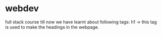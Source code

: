 # webdev
full stack course
till now we have learnt about following tags:
h1 -> this tag is used to make the headings in the webpage.
  
